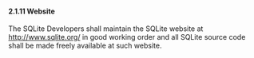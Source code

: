#### 2\.1\.11 Website


The SQLite Developers shall maintain the SQLite website at
<http://www.sqlite.org/>
in good working order and all SQLite source code shall 
be made freely available at such website. 



